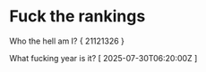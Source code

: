 # Fuck the rankings

Who the hell am I?
{ 21121326 }

What fucking year is it?
[ 2025-07-30T06:20:00Z ]
